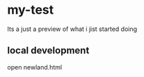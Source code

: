 # my-test
Its a just a preview of what i jist started doing

## local development
open newland.html

